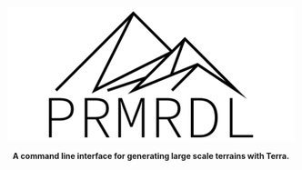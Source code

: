 <p align="center">
    <img src="info/prmrdl-banner.png">
</p>
<p align="center">
    <!---<a href="https://travis-ci.org/open-terra/prmrdl">
        <img src="https://img.shields.io/travis/open-terra/prmrdl/master.svg?label=Travis&style=flat-square" alt="Travis Build Status">
    </a>
    <a href="https://ci.appveyor.com/project/C0RP3N/prmrdl">
        <img src="https://img.shields.io/appveyor/ci/C0RP3N/prmrdl/master.svg?label=AppVeyor&style=flat-square" alt="Appveyor Build Status">
    </a>
    <br>--->
    <strong>A command line interface for generating large scale terrains with Terra.</strong>
</p>

